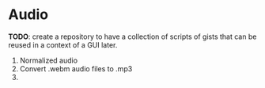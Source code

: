 
# Audio

**TODO**: create a repository to have a collection of scripts of gists that can be reused in a context of a GUI later. 

1) Normalized audio 
2) Convert .webm audio files to .mp3
3) 


